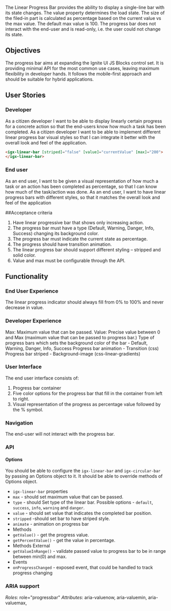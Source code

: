 The Linear Progress Bar provides the ability to display a single-line bar with its state changes. The value property determines the load state. The size of the filed-in part is calculated as percentage based on the current value vs the max value. The default max value is 100. The progress bar does not interact with the end-user and is read-only, i.e. the user could not change its state.

## Objectives
The progress bar aims at expanding the Ignite UI JS Blocks control set. It is providing minimal API for the most common use cases, leaving maximum flexibility in developer hands. It follows the mobile-first approach and should be suitable for hybrid applications.


## User Stories

### Developer

As a citizen developer I want to be able to display linearly certain progress for a concrete action so that the end-users know how much a task has been completed.
As a citizen developer I want to be able to implement different linear progress bar visual styles so that I can integrate it better with the overall look and feel of the application.

```html
<igx-linear-bar [striped]="false" [value]="currentValue" [max]="200">
</igx-linear-bar>
```

### End user
As an end user, I want to be given a visual representation of how much a task or an action has been completed as percentage, so that I can know how much of the task/action was done.
As an end user, I want to have linear progress bars with different styles, so that it matches the overall look and feel of the application

##Acceptance criteria
1. Have linear progressive bar that shows only increasing action.
2. The progress bar must have a type (Default, Warning, Danger, Info, Success) changing its background color.
3. The progress bar must indicate the current state as percentage.
4. The progress should have transition animation.
5. The linear progress bar should support different styling – stripped and solid color.
6. Value and max must be configurable through the API.

## Functionality
### End User Experience
The linear progress indicator should always fill from 0% to 100% and never decrease in value.
### Developer Experience
Max: Maximum value that can be passed.
Value: Precise value between 0 and Max (maximum value that can be passed to progress bar.)
Type of progress bars which sets the background color of the bar - Default, Warning, Danger, Info, Success
Progress bar animation - Transition (css)
Progress bar striped - Background-image (css-linear-gradients)
### User Interface
The end user interface consists of:
1. Progress bar container
2. Five color options for the progress bar that fill in the container from left to right.
3. Visual representation of the progress as percentage value followed by the % symbol.
### Navigation
The end-user will not interact with the progress bar.

### API
#### Options
You should be able to configure the `igx-linear-bar` and `igx-circular-bar` by passing an Options object to it. It should be able to override methods of Options object.

* `igx-linear-bar` properties
 * `max` - should set maximum value that can be passed.
 * `type` - should Set type of the linear bar. Possible options - `default`, `success`, `info`, `warning` and `danger`.
 * `value` - should set value that indicates the completed bar position.
 * `stripped` -should set bar to have striped style.
 * `animate` - animation on progress bar
* Methods
 * `getValue()` - get the progress value.
 * `getPercentValue()` - get the value in percentage.
* Methods External
 * `getValueInRange()` - validate passed value to progress bar to be in range between min(0) and max.
* Events
 * `onProgressChanged` - exposed event, that could be handled to track progress changing


### ARIA support
*Roles*:
role="progressbar"
*Attributes*:
aria-valuenow,
aria-valuemin,
aria-valuemax,
